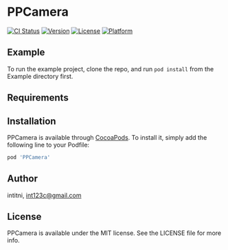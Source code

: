# PPCamera

[![CI Status](https://img.shields.io/travis/intitni/PPCamera.svg?style=flat)](https://travis-ci.org/intitni/PPCamera)
[![Version](https://img.shields.io/cocoapods/v/PPCamera.svg?style=flat)](https://cocoapods.org/pods/PPCamera)
[![License](https://img.shields.io/cocoapods/l/PPCamera.svg?style=flat)](https://cocoapods.org/pods/PPCamera)
[![Platform](https://img.shields.io/cocoapods/p/PPCamera.svg?style=flat)](https://cocoapods.org/pods/PPCamera)

## Example

To run the example project, clone the repo, and run `pod install` from the Example directory first.

## Requirements

## Installation

PPCamera is available through [CocoaPods](https://cocoapods.org). To install
it, simply add the following line to your Podfile:

```ruby
pod 'PPCamera'
```

## Author

intitni, int123c@gmail.com

## License

PPCamera is available under the MIT license. See the LICENSE file for more info.
